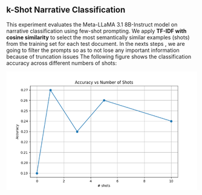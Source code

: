 ## k-Shot Narrative Classification 

This experiment evaluates the Meta-LLaMA 3.1 8B-Instruct model on narrative classification using few-shot prompting.
We apply **TF-IDF with cosine similarity** to select the most semantically similar examples (shots) from the training set for each test document.
In the nexts steps , we are going to filter the prompts so as to not lose any important information because of truncation issues
The following figure shows the classification accuracy across different numbers of shots:

![Accuracy vs Number of Shots](accuracy_vs_shots.png)

